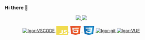 ### Hi there 👋

<div align="center">
  <a href="https://github.com/guigrasel">
  <img height="200em" src="https://github-readme-stats.vercel.app/api?username=guigrasel&show_icons=true&theme=dark&&count_private=true"/>
  <img  src="https://github-readme-stats.vercel.app/api/wakatime?username=guigrasel" />
</div>

  <div align="center"><br>
  <img align="center" alt="Igor-VSCODE" height="30" width="40" src="https://cdn.jsdelivr.net/gh/devicons/devicon/icons/vscode/vscode-original.svg" />
  <img align="center"  height="30" width="40" src="https://raw.githubusercontent.com/devicons/devicon/master/icons/javascript/javascript-plain.svg">
  <img align="center"  height="30" width="40" src="https://raw.githubusercontent.com/devicons/devicon/master/icons/html5/html5-original.svg">
  <img align="center" height="30" width="40" src="https://raw.githubusercontent.com/devicons/devicon/master/icons/css3/css3-original.svg">
  <img align="center" alt="Igor-git" height="30" width="40"  src="https://cdn.jsdelivr.net/gh/devicons/devicon/icons/git/git-original-wordmark.svg" />
 <img align="center" alt="Igor-VUE" height="30" width="40" src="https://cdn.jsdelivr.net/gh/devicons/devicon/icons/vuejs/vuejs-original-wordmark.svg" />
</div>
